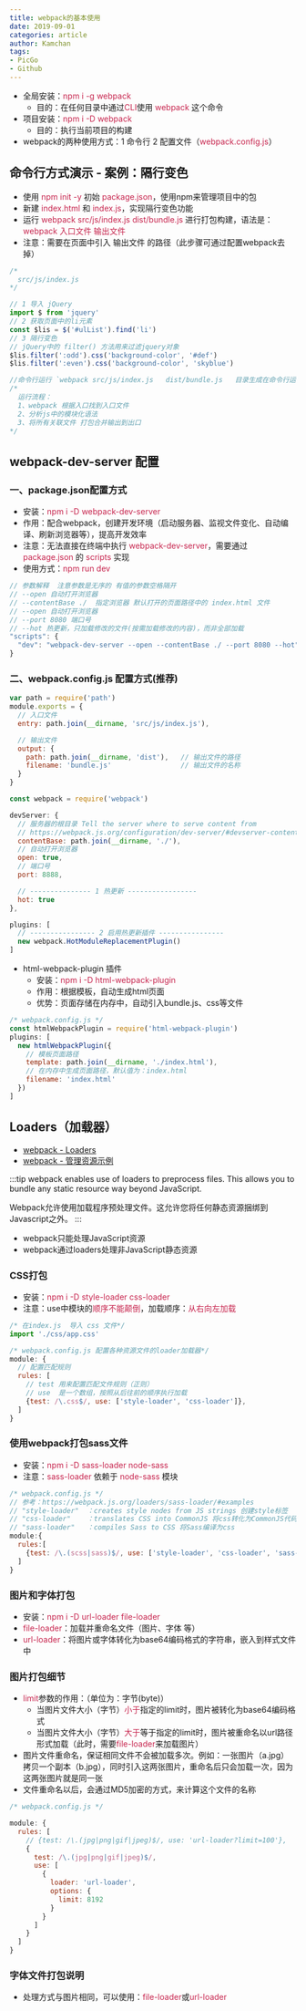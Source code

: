 ```yaml
---
title: webpack的基本使用
date: 2019-09-01
categories: article
author: Kamchan
tags:
- PicGo
- Github
---
```


- 全局安装：<font color="#c7254e">npm i -g webpack</font>
  - 目的：在任何目录中通过<font color="#c7254e">CLI</font>使用 <font color="#c7254e">webpack</font> 这个命令
- 项目安装：<font color="#c7254e">npm i -D webpack</font>
  - 目的：执行当前项目的构建
- webpack的两种使用方式：1 命令行 2 配置文件（<font color="#c7254e">webpack.config.js</font>）

## 命令行方式演示 - 案例：隔行变色

- 使用 <font color="#c7254e">npm init -y</font> 初始 <font color="#c7254e">package.json</font>，使用npm来管理项目中的包
- 新建 <font color="#c7254e">index.html</font> 和 <font color="#c7254e">index.js</font>，实现隔行变色功能
- 运行 <font color="#c7254e">webpack src/js/index.js dist/bundle.js</font> 进行打包构建，语法是：<font color="#c7254e">webpack 入口文件 输出文件</font>
- 注意：需要在页面中引入 输出文件 的路径（此步骤可通过配置webpack去掉）

```js
/*
  src/js/index.js
*/

// 1 导入 jQuery
import $ from 'jquery'
// 2 获取页面中的li元素
const $lis = $('#ulList').find('li')
// 3 隔行变色
// jQuery中的 filter() 方法用来过滤jquery对象
$lis.filter(':odd').css('background-color', '#def')
$lis.filter(':even').css('background-color', 'skyblue')

//命令行运行 `webpack src/js/index.js   dist/bundle.js   目录生成在命令行运行目录
/*
  运行流程：
  1、webpack 根据入口找到入口文件
  2、分析js中的模块化语法
  3、将所有关联文件 打包合并输出到出口
*/
```

## webpack-dev-server 配置

### 一、package.json配置方式

- 安装：<font color="#c7254e">npm i -D webpack-dev-server</font>
- 作用：配合webpack，创建开发环境（启动服务器、监视文件变化、自动编译、刷新浏览器等），提高开发效率
- 注意：无法直接在终端中执行 <font color="#c7254e">webpack-dev-server</font>，需要通过 <font color="#c7254e">package.json</font> 的 <font color="#c7254e">scripts</font> 实现
- 使用方式：<font color="#c7254e">npm run dev</font>

```js
// 参数解释  注意参数是无序的 有值的参数空格隔开
// --open 自动打开浏览器
// --contentBase ./  指定浏览器 默认打开的页面路径中的 index.html 文件
// --open 自动打开浏览器
// --port 8080 端口号
// --hot 热更新，只加载修改的文件(按需加载修改的内容)，而非全部加载
"scripts": {
  "dev": "webpack-dev-server --open --contentBase ./ --port 8080 --hot"
}
```

### 二、webpack.config.js 配置方式(推荐)

```js
var path = require('path')
module.exports = {
  // 入口文件
  entry: path.join(__dirname, 'src/js/index.js'),

  // 输出文件
  output: {
    path: path.join(__dirname, 'dist'),   // 输出文件的路径
    filename: 'bundle.js'                 // 输出文件的名称
  }
}

const webpack = require('webpack')

devServer: {
  // 服务器的根目录 Tell the server where to serve content from
  // https://webpack.js.org/configuration/dev-server/#devserver-contentbase
  contentBase: path.join(__dirname, './'),
  // 自动打开浏览器
  open: true,
  // 端口号
  port: 8888,

  // --------------- 1 热更新 -----------------
  hot: true
},

plugins: [
  // ---------------- 2 启用热更新插件 ----------------
  new webpack.HotModuleReplacementPlugin()
]
```

- html-webpack-plugin 插件
  - 安装：<font color="#c7254e">npm i -D html-webpack-plugin</font>
  - 作用：根据模板，自动生成html页面
  - 优势：页面存储在内存中，自动引入bundle.js、css等文件

```js
/* webpack.config.js */
const htmlWebpackPlugin = require('html-webpack-plugin')
plugins: [
  new htmlWebpackPlugin({
    // 模板页面路径
    template: path.join(__dirname, './index.html'),
    // 在内存中生成页面路径，默认值为：index.html
    filename: 'index.html'
  })
]
```

## Loaders（加载器）

- [webpack - Loaders](https://webpack.js.org/loaders/)
- [webpack - 管理资源示例](https://webpack.docschina.org/guides/asset-management)

:::tip
webpack enables use of loaders to preprocess files. This allows you to bundle any static resource way beyond JavaScript.

Webpack允许使用加载程序预处理文件。这允许您将任何静态资源捆绑到Javascript之外。
:::

- webpack只能处理JavaScript资源
- webpack通过loaders处理非JavaScript静态资源

### CSS打包

- 安装：<font color="#c7254e">npm i -D style-loader css-loader</font>
- 注意：use中模块的<font color="#c7254e">顺序不能颠倒</font>，加载顺序：<font color="#c7254e">从右向左加载</font>

```js
/* 在index.js  导入 css 文件*/
import './css/app.css'

/* webpack.config.js 配置各种资源文件的loader加载器*/
module: {
  // 配置匹配规则
  rules: [
    // test 用来配置匹配文件规则（正则）
    // use  是一个数组，按照从后往前的顺序执行加载
    {test: /\.css$/, use: ['style-loader', 'css-loader']},
  ]
}
```

### 使用webpack打包sass文件

- 安装：<font color="#c7254e">npm i -D sass-loader node-sass</font>
- 注意：<font color="#c7254e">sass-loader</font> 依赖于 <font color="#c7254e">node-sass</font> 模块

```js
/* webpack.config.js */
// 参考：https://webpack.js.org/loaders/sass-loader/#examples
// "style-loader"  ：creates style nodes from JS strings 创建style标签
// "css-loader"    ：translates CSS into CommonJS 将css转化为CommonJS代码
// "sass-loader"   ：compiles Sass to CSS 将Sass编译为css
module:{
  rules:[
    {test: /\.(scss|sass)$/, use: ['style-loader', 'css-loader', 'sass-loader']},
  ]
}
```

### 图片和字体打包

- 安装：<font color="#c7254e">npm i -D url-loader file-loader</font>
- <font color="#c7254e">file-loader</font>：加载并重命名文件（图片、字体 等）
- <font color="#c7254e">url-loader</font>：将图片或字体转化为base64编码格式的字符串，嵌入到样式文件中

### 图片打包细节

- <font color="#c7254e">limit</font>参数的作用：（单位为：字节(byte)）
  - 当图片文件大小（字节）<font color="#c7254e">小于</font>指定的limit时，图片被转化为base64编码格式
  - 当图片文件大小（字节）<font color="#c7254e">大于</font>等于指定的limit时，图片被重命名以url路径形式加载（此时，需要<font color="#c7254e">file-loader</font>来加载图片）
- 图片文件重命名，保证相同文件不会被加载多次。例如：一张图片（a.jpg）拷贝一个副本（b.jpg），同时引入这两张图片，重命名后只会加载一次，因为这两张图片就是同一张
- 文件重命名以后，会通过MD5加密的方式，来计算这个文件的名称

```js
/* webpack.config.js */

module: {
  rules: [
    // {test: /\.(jpg|png|gif|jpeg)$/, use: 'url-loader?limit=100'},
    {
      test: /\.(jpg|png|gif|jpeg)$/,
      use: [
        {
          loader: 'url-loader',
          options: {
            limit: 8192
          }
        }
      ]
    }
  ]
}
```

### 字体文件打包说明

- 处理方式与图片相同，可以使用：<font color="#c7254e">file-loader</font>或<font color="#c7254e">url-loader</font>




























































